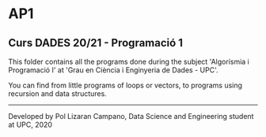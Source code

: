 # AP1
## Curs DADES 20/21 - Programació 1

This folder contains all the programs done during the subject 'Algorísmia i Programació I' at 'Grau en Ciència i Enginyeria de Dades - UPC'.

You can find from little programs of loops or vectors, to programs using recursion and data structures.

- - -

Developed by Pol Lizaran Campano, Data Science and Engineering student at UPC, 2020
